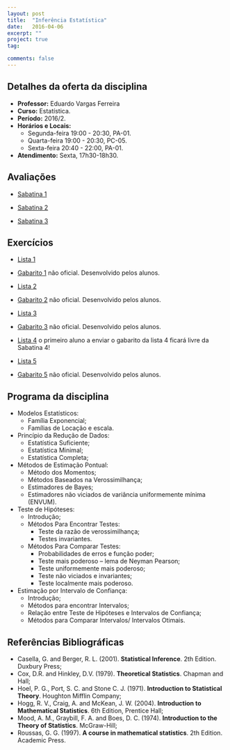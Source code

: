 ```yaml
---
layout: post
title:  "Inferência Estatística"
date:   2016-04-06
excerpt: "" 
project: true
tag:

comments: false
---
```


## Detalhes da oferta da disciplina

  * **Professor:** Eduardo Vargas Ferreira
  * **Curso:** Estatística.
  * **Período:** 2016/2.
  * **Horários e Locais:**
     * Segunda-feira 19:00 - 20:30, PA-01.
     * Quarta-feira 19:00 - 20:30, PC-05.
     * Sexta-feira 20:40 - 22:00, PA-01.
  * **Atendimento:** Sexta, 17h30-18h30.


## Avaliações 

* [Sabatina 1](http://www.leg.ufpr.br/~eferreira/CE085-2016/Sabatina1.pdf)

* [Sabatina 2](http://www.leg.ufpr.br/~eferreira/CE085-2016/Sabatina2.pdf)

* [Sabatina 3](http://www.leg.ufpr.br/~eferreira/CE085-2016/Sabatina3.pdf)

## Exercícios

* [Lista 1](http://www.leg.ufpr.br/~eferreira/CE085-2016/Lista1.pdf)

* [Gabarito 1](http://www.leg.ufpr.br/~eferreira/CE085-2016/lista1_gabarito.pdf) não oficial. Desenvolvido pelos alunos. 

* [Lista 2](http://www.leg.ufpr.br/~eferreira/CE085-2016/Lista2.pdf) 

* [Gabarito 2](http://www.leg.ufpr.br/~eferreira/CE085-2016/lista2_gabarito.pdf) não oficial. Desenvolvido pelos alunos.

* [Lista 3](http://www.leg.ufpr.br/~eferreira/CE085-2016/Lista3.pdf) 

* [Gabarito 3](http://www.leg.ufpr.br/~eferreira/CE085-2016/lista3_gabarito.pdf) não oficial. Desenvolvido pelos alunos.

* [Lista 4](http://www.leg.ufpr.br/~eferreira/CE085-2016/Lista4.pdf) o primeiro aluno a enviar o gabarito da lista 4 ficará livre da Sabatina 4!

* [Lista 5](http://www.leg.ufpr.br/~eferreira/CE085-2016/Lista5.pdf) 

* [Gabarito 5](http://www.leg.ufpr.br/~eferreira/CE085-2016/lista5_gabarito.pdf) não oficial. Desenvolvido pelos alunos.
## Programa da disciplina

   - Modelos Estatísticos:
       * Família Exponencial;
       * Famílias de Locação e escala.
   - Princípio da Redução de Dados:
        * Estatística Suficiente;
        * Estatística Minimal;
        * Estatística Completa;    
   - Métodos de Estimação Pontual:
        * Método dos Momentos;
        * Métodos Baseados na Verossimilhança;
        * Estimadores de Bayes;
        * Estimadores não viciados de variância uniformemente mínima (ENVUM).
   - Teste de Hipóteses:
        * Introdução;
        * Métodos Para Encontrar Testes:
           * Teste da razão de verossimilhança;
           * Testes invariantes.
        * Métodos Para Comparar Testes:
           * Probabilidades de erros e função poder;
           * Teste mais poderoso – lema de Neyman Pearson;
           * Teste uniformemente mais poderoso;
           * Teste não viciados e invariantes;
           * Teste localmente mais poderoso.
   - Estimação por Intervalo de Confiança:
        * Introdução;
        * Métodos para encontrar Intervalos;
        * Relação entre Teste de Hipóteses e Intervalos de Confiança;
        * Métodos para Comparar Intervalos/ Intervalos Otimais.

## Referências Bibliográficas

* Casella, G. and Berger, R. L. (2001). **Statistical Inference**. 2th Edition. Duxbury Press;
* Cox, D.R. and Hinkley, D.V. (1979). **Theoretical Statistics**. Chapman and Hall;
* Hoel, P. G., Port, S. C. and Stone C. J. (1971). **Introduction to Statistical Theory**. Houghton Mifflin Company;
* Hogg, R. V., Craig, A. and McKean, J. W. (2004). **Introduction to Mathematical Statistics**. 6th Edition, Prentice Hall;
* Mood, A. M., Graybill, F. A. and Boes, D. C. (1974). **Introduction to the Theory of Statistics**. McGraw-Hill;
* Roussas, G. G. (1997). **A course in mathematical statistics**. 2th Edition. Academic Press.




